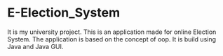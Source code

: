 # E-Election_System
 It is my university project. This is an application made for online Election System. The application is based on the concept of oop. It is build using Java and Java GUI.
